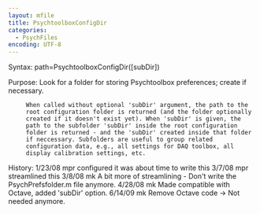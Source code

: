 ```yaml
---
layout: mfile
title: PsychtoolboxConfigDir
categories:
  - PsychFiles
encoding: UTF-8
---
```


Syntax: path=PsychtoolboxConfigDir([subDir])

Purpose: Look for a folder for storing Psychtoolbox preferences; create if
         necessary.

         When called without optional 'subDir' argument, the path to the
         root configuration folder is returned (and the folder optionally
         created if it doesn't exist yet). When 'subDir' is given, the
         path to the subfolder 'subDir' inside the root configuration
         folder is returned - and the 'subDir' created inside that folder
         if neccessary. Subfolders are useful to group related
         configuration data, e.g., all settings for DAQ toolbox, all
         display calibration settings, etc.

History: 1/23/08    mpr configured it was about time to write this
         3/7/08     mpr streamlined this
         3/8/08     mk  A bit more of streamlining - Don't write the
                        PsychPrefsfolder.m file anymore.
         4/28/08    mk  Made compatible with Octave, added 'subDir'
                        option.
         6/14/09    mk  Remove Octave code -\> Not needed anymore.